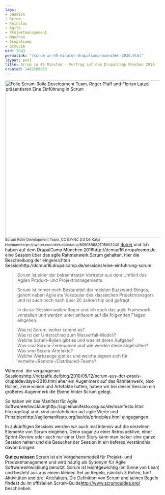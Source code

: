```yaml
---
tags:
- Session
- Scrum
- Reinblau
- Agile
- Projektmanagement
- München
- Drupalcamp
- dcmuc16
nid: 1643
permalink: "/scrum-in-45-minuten-drupalcamp-muenchen-2016.html"
layout: post
title: Scrum in 45 Minuten - Vortrag auf dem Drupalcamp München 2016
created: 1482169913
---
```

<img width="510px" src="/sites/netzaffe.de/files/eine-einfuehrung-in-scrum-roger-pfaff-florian-latzel-drupalcamp-munic-2016-khe.jpg" alt="Folie Scrum-Rolle Development Team, Roger Pfaff und Florian Latzel präsentieren Eine Einführung in Scrum" />
<small>Scrum Rolle Development Team, CC BY-NC 3.0 DE Katja Heitmann<fn>https://twitter.com/diekatja/status/805088880705802240</fn></small>
<a href="http://twitter.com/rogerpfaff">Roger</a> und Ich haben auf dem DrupalCamp München 2016<fn>http://dcmuc16.drupalcamp.de</fn> eine Session über das agile Rahmenwerk Scrum gehalten,&nbsp;hier die Beschreibung&nbsp;der eingereichten Session<fn>http://dcmuc16.drupalcamp.de/sessions/eine-einfuhrung-scrum</fn>:
<blockquote>
Scrum ist einer der bekanntesten Vertreter aus dem Umfeld des Agilen Produkt- und Projektmanagements.

Scrum ist immer noch Bestandteil der meisten Buzzword-Bingos, gehört neben Agile ins Vokabular des klassischen Projektmanagers und ist auch noch nach über 20 Jahren hip und gefragt.<!--break-->

In dieser Session wollen Roger und ich euch das agile Framework vorstellen und werden unter anderem auf die folgenden Fragen eingehen:

Was ist Scrum, woher kommt es?<br />
Was ist der Unterschied zum Wasserfall-Modell?<br />
Welche Scrum-Rollen gibt es und was ist deren Aufgabe?<br />
Was sind Scrum-Zeremonien und wie werden diese abgehalten?<br />
Was sind Scrum-Artefakte?<br />
Welche Werkzeuge gibt es und welche eignen sich für Verteilte-/Remote-/Distributed-Teams?
</blockquote>

<p>Während &nbsp;die vergangenen Sessions<fn>http://netzaffe.de/blog/2010/05/12/scrum-aus-der-praxis-drupaldevdays-2010.html</fn> eher ein Augenmerk auf das Rahmenwerk, also Rollen, Zeremonien und Artefakte hatten, haben wir bei dieser Session ein größeres Augenmerk die Ebene hinter Scrum gelegt.</p>

<p>So haben wir das Manifest für Agile Softwareentwicklung<fn>http://agilemanifesto.org/iso/de/manifesto.html</fn> hinzugefügt und &nbsp;sind ausführlicher auf agile Werte&nbsp;und Prinzipien<fn>http://agilemanifesto.org/iso/de/principles.html</fn> eingegangen.</p>

<p>In zukünftigen Sessions werden wir auch mal intensiv auf die einzelnen Elemente von Scrum eingehen. Denn sogar zu einer Retrospektive, einer Sprint-Review oder auch nur einer User Story kann man locker eine ganze Session halten und die Besucher der Session in ein tieferes Verständnis davon bringen.</p>

<strong>Gut zu wissen</strong>
Scrum ist ein Vorgehensmodell für Projekt- und Produktmanagement und wird häufig als Synonym für Agile Softwareentwicklung benutzt. Scrum ist leichtgewichtig (im Sinne von Lean) und besteht aus aus einem kleinen Set an Regeln, nämlich 3 Rollen, fünf Aktivitäten und drei Artefakten.
Die Definition von Scrum und seinen Regeln findest du im offiziellen Scrum-Guide<fn>http://www.scrumguides.org/</fn> beschrieben.
